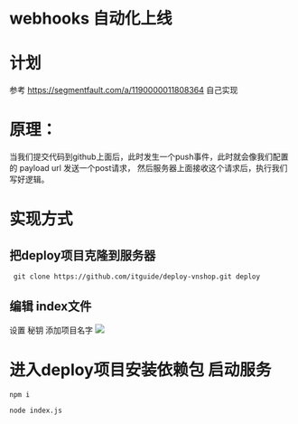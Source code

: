 # webhooks 自动化上线

# 计划

参考 <https://segmentfault.com/a/1190000011808364> 自己实现

# 原理：

当我们提交代码到github上面后，此时发生一个push事件，此时就会像我们配置的 payload url 发送一个post请求， 然后服务器上面接收这个请求后，执行我们写好逻辑。

# 实现方式

## 把deploy项目克隆到服务器

```
 git clone https://github.com/itguide/deploy-vnshop.git deploy
```

## 编辑 index文件

设置 秘钥 添加项目名字 ![](http://md.shudong.wang/markdown-img-paste-20171129142020268.png)

# 进入deploy项目安装依赖包 启动服务

```
npm i

node index.js
```
